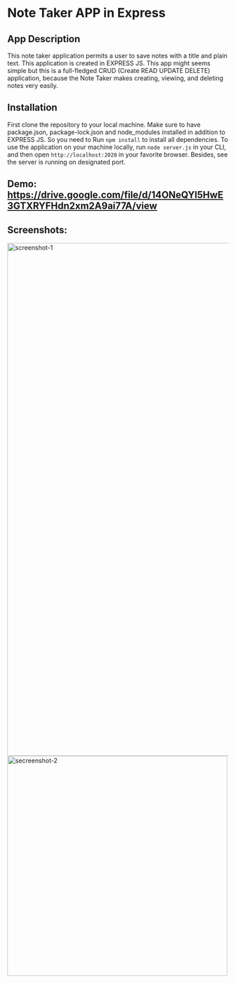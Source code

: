 
# Note Taker APP in Express

## App Description

This note taker application permits a user to save notes with a title and plain text. This application is created in EXPRESS JS. This app might seems simple but this is a full-fledged CRUD (Create READ UPDATE DELETE) application, because the Note Taker makes creating, viewing, and deleting notes very easily.


## Installation

First clone the repository to your local machine. Make sure to have package.json, package-lock.json and node_modules installed in addition to EXPRESS JS. So you need to Run `npm install` to install all dependencies. To use the application on your machine locally, run `node server.js` in your CLI, and then open `http://localhost:2020` in your favorite browser. Besides, see the server is running on designated port. 


## Demo: https://drive.google.com/file/d/14ONeQYl5HwE3GTXRYFHdn2xm2A9ai77A/view

## Screenshots:

<img width="1168" alt="screenshot-1" src="https://user-images.githubusercontent.com/77028806/115182350-b2c53180-a08e-11eb-8da6-4c6c63e6ae85.png">

<img width="501" alt="secreenshot-2" src="https://user-images.githubusercontent.com/77028806/115182374-be185d00-a08e-11eb-9a4e-dfa7d5823760.png">




